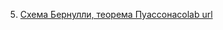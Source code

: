 5. [Схема Бернулли, теорема Пуассона](https://mathmechterver.github.io/terver2021/prac05/prac05.html)[colab url](https://colab.research.google.com/github/mathmechterver/terver2021/blob/master/prac05/prac05.ipynb)